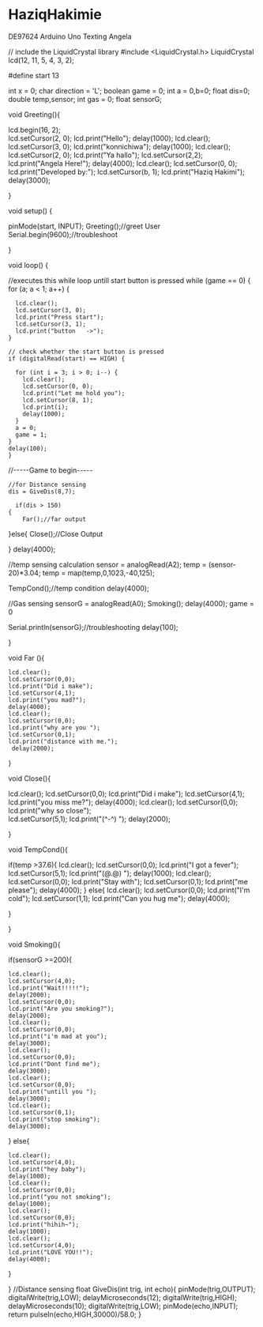 # HaziqHakimie
DE97624 Arduino Uno Texting Angela

// include the LiquidCrystal library
#include <LiquidCrystal.h>
LiquidCrystal lcd(12, 11, 5, 4, 3, 2);

#define start 13



int x = 0;
char direction = 'L';
boolean game = 0;
int a = 0,b=0;
float dis=0;
double temp,sensor;
int gas = 0;
float sensorG;




void Greeting(){

  lcd.begin(16, 2);				
  lcd.setCursor(2, 0);
  lcd.print("Hello");
  delay(1000);
  lcd.clear();
  lcd.setCursor(3, 0);
  lcd.print("konnichiwa");
  delay(1000);
  lcd.clear();
  lcd.setCursor(2, 0);
  lcd.print("Ya hallo");
  lcd.setCursor(2,2);
  lcd.print("Angela Here!");
  delay(4000);
  lcd.clear();
  lcd.setCursor(0, 0);
  lcd.print("Developed by:");
  lcd.setCursor(b, 1);
  lcd.print("Haziq Hakimi");
  delay(3000);
  
  

}




void setup() {

  

  pinMode(start, INPUT);
  Greeting();//greet User
  Serial.begin(9600);//troubleshoot
  
}


void loop() {

  //executes this while loop untill start button is pressed
  while (game == 0) {
    for (a; a < 1; a++) {
      
      lcd.clear();
      lcd.setCursor(3, 0);
      lcd.print("Press start");
      lcd.setCursor(3, 1);
      lcd.print("button   ->");
    }

    // check whether the start button is pressed
    if (digitalRead(start) == HIGH) {
     
      for (int i = 3; i > 0; i--) {
        lcd.clear();
        lcd.setCursor(0, 0);
        lcd.print("Let me hold you");
        lcd.setCursor(8, 1);
        lcd.print(i);
        delay(1000);
      }
      a = 0;
      game = 1;							
    }
    delay(100);
    }

  
  
  
  //-----Game to begin-----
  
  
    //for Distance sensing
    dis = GiveDis(8,7);
    
      if(dis > 150)
    {
        Far();//far output
    

 
  }else{
    Close();//Close Output
  	
  }
  delay(4000);

  
   
//temp sensing calculation
  sensor = analogRead(A2);
  temp = (sensor-20)*3.04;
  temp = map(temp,0,1023,-40,125);
  
  TempCond();//temp condition
  delay(4000);
  
  
  //Gas sensing
  sensorG = analogRead(A0);
  Smoking();
  delay(4000);
  game = 0 
  
  
  Serial.println(sensorG);//troubleshooting
  delay(100);
  


}

 
void Far (){

  	lcd.clear();
    lcd.setCursor(0,0);
    lcd.print("Did i make");
    lcd.setCursor(4,1);
    lcd.print("you mad?");
    delay(4000);
    lcd.clear();
    lcd.setCursor(0,0);
    lcd.print("why are you ");
    lcd.setCursor(0,1);
    lcd.print("distance with me.");
     delay(2000);




}

void Close(){

lcd.clear();
    lcd.setCursor(0,0);
    lcd.print("Did i make");
    lcd.setCursor(4,1);
    lcd.print("you miss me?");
    delay(4000);
    lcd.clear();
    lcd.setCursor(0,0);
    lcd.print("why so close");  
    lcd.setCursor(5,1);
    lcd.print("(^-^) ");
    delay(2000);





}


void TempCond(){

if(temp >37.6){
    lcd.clear();
  	lcd.setCursor(0,0);
    lcd.print("I got a fever");  
    lcd.setCursor(5,1);
    lcd.print("(@.@) ");
    delay(1000);
    lcd.clear();
    lcd.setCursor(0,0);
    lcd.print("Stay with");
    lcd.setCursor(0,1);
    lcd.print("me please");
    delay(4000);
  }
  else{
    lcd.clear();
  	lcd.setCursor(0,0);
    lcd.print("I'm cold");
    lcd.setCursor(1,1);
    lcd.print("Can you hug me");
    delay(4000);
  
  }


}






void Smoking(){


if(sensorG >=200){
    
  	lcd.clear();
  	lcd.setCursor(4,0);
    lcd.print("Wait!!!!!");
    delay(2000);
    lcd.setCursor(0,0);
    lcd.print("Are you smoking?");
    delay(2000);
    lcd.clear();
    lcd.setCursor(0,0);
    lcd.print("i'm mad at you");
    delay(3000);
    lcd.clear();
    lcd.setCursor(0,0);
    lcd.print("Dont find me");
    delay(3000);
    lcd.clear();
    lcd.setCursor(0,0);
    lcd.print("untill you ");
    delay(3000);
    lcd.clear();
    lcd.setCursor(0,1);
    lcd.print("stop smoking");
    delay(3000);
   
  }
  else{
  
  	lcd.clear();
  	lcd.setCursor(4,0);
    lcd.print("hey baby");
    delay(1000);
    lcd.clear();
    lcd.setCursor(0,0);
    lcd.print("you not smoking");
    delay(1000);
    lcd.clear();
    lcd.setCursor(0,0);
    lcd.print("hihih~");
    delay(1000);
    lcd.clear();
    lcd.setCursor(4,0);
    lcd.print("LOVE YOU!!");
    delay(4000);
  
  
  }





}
//Distance sensing
float GiveDis(int trig, int echo){
	pinMode(trig,OUTPUT);
  	digitalWrite(trig,LOW);
  	delayMicroseconds(12);
  	digitalWrite(trig,HIGH);
  	delayMicroseconds(10);
  	digitalWrite(trig,LOW);
  	pinMode(echo,INPUT);
  	return pulseIn(echo,HIGH,30000)/58.0;
}

